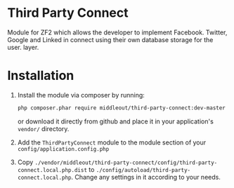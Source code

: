 Third Party Connect
====================

Module for ZF2 which allows the developer to implement Facebook. Twitter, Google and Linked in connect using their own database storage for the user.
layer.

Installation
============

1. Install the module via composer by running:

   ```sh
   php composer.phar require middleout/third-party-connect:dev-master
   ```
   or download it directly from github and place it in your application's `vendor/` directory.
2. Add the `ThirdPartyConnect` module to the module section of your `config/application.config.php`
3. Copy `./vendor/middleout/third-party-connect/config/third-party-connect.local.php.dist` to
   `./config/autoload/third-party-connect.local.php`. Change any settings in it
   according to your needs.